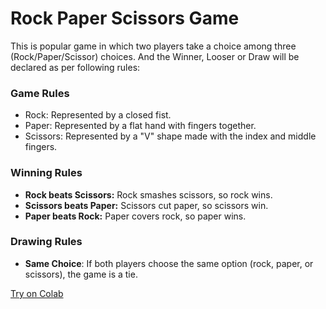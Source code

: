 # Rock Paper Scissors Game
This is popular game in which two players take a choice among three (Rock/Paper/Scissor) choices.
And the Winner, Looser or Draw will be declared as per following rules:

### Game Rules
* Rock: Represented by a closed fist.
* Paper: Represented by a flat hand with fingers together.
* Scissors: Represented by a "V" shape made with the index and middle fingers.

### Winning Rules
* **Rock beats Scissors:** Rock smashes scissors, so rock wins.
* **Scissors beats Paper:** Scissors cut paper, so scissors win.
* **Paper beats Rock:** Paper covers rock, so paper wins.

### Drawing Rules
* **Same Choice**: If both players choose the same option (rock, paper, or scissors), the game is a tie.

[Try on Colab](https://colab.research.google.com/drive/19Nwt1NzU3-KwEiDPZ4tGJ2o254CVknJO?usp=sharing)
